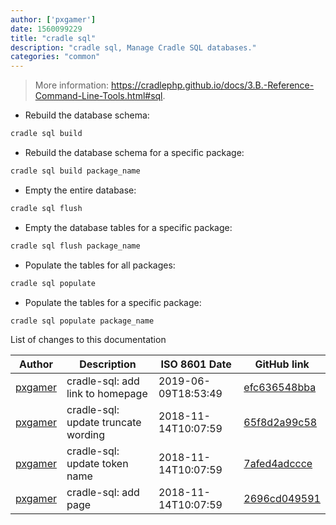 ```yaml
---
author: ['pxgamer']
date: 1560099229
title: "cradle sql"
description: "cradle sql, Manage Cradle SQL databases."
categories: "common"
---
```

> More information: <https://cradlephp.github.io/docs/3.B.-Reference-Command-Line-Tools.html#sql>.

- Rebuild the database schema:

```bash
cradle sql build
```

- Rebuild the database schema for a specific package:

```bash
cradle sql build package_name
```

- Empty the entire database:

```bash
cradle sql flush
```

- Empty the database tables for a specific package:

```bash
cradle sql flush package_name
```

- Populate the tables for all packages:

```bash
cradle sql populate
```

- Populate the tables for a specific package:

```bash
cradle sql populate package_name
```
List of changes to this documentation


Author | Description | ISO 8601 Date | GitHub link
------|-----|-----|-----
[pxgamer](mailto:owzie123@gmail.com) | cradle-sql: add link to homepage | 2019-06-09T18:53:49 | [efc636548bba](https://github.com/tldr-pages/tldr/commit/efc636548bba0166df3a20ef010256f6bfc92049)
[pxgamer](mailto:owzie123@gmail.com) | cradle-sql: update truncate wording | 2018-11-14T10:07:59 | [65f8d2a99c58](https://github.com/tldr-pages/tldr/commit/65f8d2a99c58039d6debba8cca8eee878d391052)
[pxgamer](mailto:owzie123@gmail.com) | cradle-sql: update token name | 2018-11-14T10:07:59 | [7afed4adccce](https://github.com/tldr-pages/tldr/commit/7afed4adccceb7ecbfb19185b6bee9bec3a20670)
[pxgamer](mailto:owzie123@gmail.com) | cradle-sql: add page | 2018-11-14T10:07:59 | [2696cd049591](https://github.com/tldr-pages/tldr/commit/2696cd04959118a1452fe69e715281885cdb8493)

